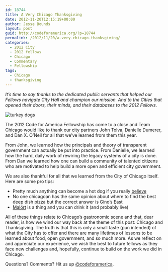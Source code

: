 ```yaml
---
id: 18744
title: A Very Chicago Thanksgiving
date: 2012-11-20T12:15:19+00:00
author: Jesse Bounds
layout: post
guid: http://codeforamerica.org/?p=18744
permalink: /2012/11/20/a-very-chicago-thanksgiving/
categories:
  - 2012 City
  - 2012 fellows
  - Chicago
  - Commentary
  - Fellowship
tags:
  - Chicago
  - thanksgiving
---
```

_It’s time to say thanks to the dedicated public servants that helped our Fellows navigate City Hall and champion our mission. And to the Cities that opened their doors, their minds, and their databases to the 2012 Fellows._

<img class="aligncenter" src="http://s3.amazonaws.com/applegate_assets/products/520.png" alt="turkey dogs" />

The 2012 Code for America Fellowship has come to a close and Team Chicago would like to thank our city partners John Tolva, Danielle Dumerer, and Dan X. O&#8217;Neil for all that we&#8217;ve learned from them this year.

From John, we learned how the principals and theory of transparent government can actually be put into practice. From Danielle, we learned how the hard, daily work of rewiring the legacy systems of a city is done. From Dan we learned how one can build a community of talented citizens who are motivated to help build a more open and efficient city government.

We are also thankful for all that we learned from the City of Chicago itself. Here are some pro tips:

  * Pretty much anything can become a hot dog if you really [believe](http://www.hotdougs.com)
  * No one chicagoan has the same opinion about where to find the best deep dish pizza but the correct answer is Gino&#8217;s East **<flamewar/>**
  * [Malört](http://en.wikipedia.org/wiki/Mal%C3%B6rt) is a thing and you can drink it (and probably live)

All of these things relate to Chicago&#8217;s gastronomic scene and that, dear reader, is how we wind our way back at the theme of this post: Chicago and Thanksgiving. The truth is that this is only a small taste (pun intended) of what the City has to offer and there are many lifetimes of lessons to be learned about food, open government, and so much more. As we reflect on and appreciate our experience, we wish the best to future fellows as they face new challenges and, hopefully, continue to build on the work we did in Chicago.


  
Questions? Comments? Hit us up [@codeforamerica](http://twitter.com/codeforamerica).